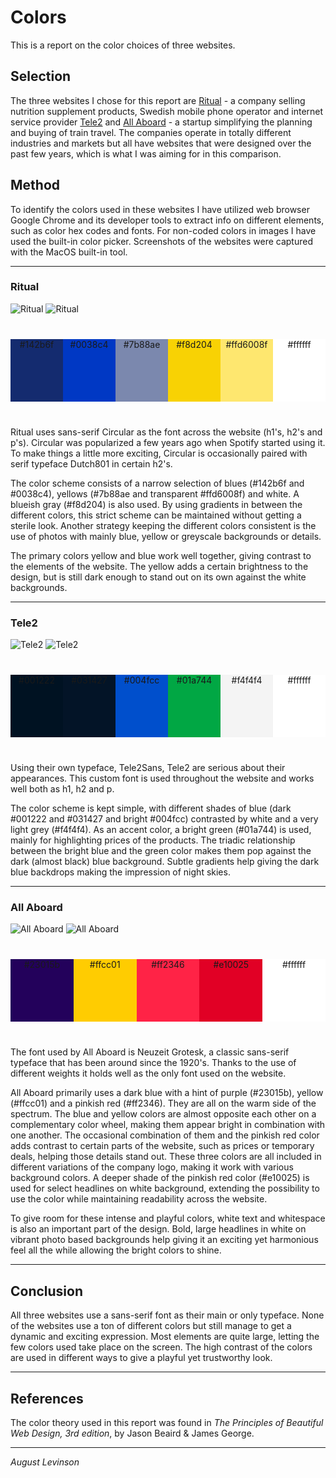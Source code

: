 Colors
=======================

This is a report on the color choices of three websites.

Selection
-----------------------

The three websites I chose for this report are [Ritual](https://ritual.com/) - a company selling nutrition supplement products, Swedish mobile phone operator and internet service provider [Tele2](https://tele2.se/) and [All Aboard](https://allaboard.eu/) - a startup simplifying the planning and buying of train travel. The companies operate in totally different industries and markets but all have websites that were designed over the past few years, which is what I was aiming for in this comparison.

Method
-----------------------

To identify the colors used in these websites I have utilized web browser Google Chrome and its developer tools to extract info on different elements, such as color hex codes and fonts. For non-coded colors in images I have used the built-in color picker. Screenshots of the websites were captured with the MacOS built-in tool.

---

### Ritual
<img src="%assets_url%/img/ritual.png" alt="Ritual" class="screenshot">
<img src="%assets_url%/img/ritual-2.png" alt="Ritual" class="screenshot">

<div style="display: flex; width: 100%; margin: 40px 0; text-align: center">
  <div style="flex: 1; height: 100px; background-color: #142b6f">#142b6f</div>
  <div style="flex: 1; height: 100px; background-color: #0038c4">#0038c4</div>
  <div style="flex: 1; height: 100px; background-color: #7b88ae">#7b88ae</div>
  <div style="flex: 1; height: 100px; background-color: #f8d204">#f8d204</div>
  <div style="flex: 1; height: 100px; background-color: #ffd6008f">#ffd6008f</div>
  <div style="flex: 1; height: 100px; background-color: #ffffff">#ffffff</div>
</div>

Ritual uses sans-serif Circular as the font across the website (h1's, h2's and p's). Circular was popularized a few years ago when Spotify started using it. To make things a little more exciting, Circular is occasionally paired with serif typeface Dutch801 in certain h2's.

The color scheme consists of a narrow selection of blues (#142b6f and #0038c4), yellows (#7b88ae and transparent #ffd6008f) and white. A blueish gray (#f8d204) is also used. By using gradients in between the different colors, this strict scheme can be maintained without getting a sterile look. Another strategy keeping the different colors consistent is the use of photos with mainly blue, yellow or greyscale backgrounds or details.

The primary colors yellow and blue work well together, giving contrast to the elements of the website. The yellow adds a certain brightness to the design, but is still dark enough to stand out on its own against the white backgrounds.

---

### Tele2

<img src="%assets_url%/img/tele2.png" alt="Tele2" class="screenshot">
<img src="%assets_url%/img/tele2-2.png" alt="Tele2" class="screenshot">

<div style="display: flex; width: 100%; margin: 40px 0; text-align: center">
  <div style="flex: 1; height: 100px; background-color: #001222">#001222</div>
  <div style="flex: 1; height: 100px; background-color: #031427">#031427</div>
  <div style="flex: 1; height: 100px; background-color: #004fcc">#004fcc</div>
  <div style="flex: 1; height: 100px; background-color: #01a744">#01a744</div>
  <div style="flex: 1; height: 100px; background-color: #f4f4f4">#f4f4f4</div>
  <div style="flex: 1; height: 100px; background-color: #fff">#ffffff</div>
</div>

Using their own typeface, Tele2Sans, Tele2 are serious about their appearances. This custom font is used throughout the website and works well both as h1, h2 and p.

The color scheme is kept simple, with different shades of blue (dark #001222 and #031427 and bright #004fcc) contrasted by white and a very light grey (#f4f4f4). As an accent color, a bright green (#01a744) is used, mainly for highlighting prices of the products. The triadic relationship between the bright blue and the green color makes them pop against the dark (almost black) blue background. Subtle gradients help giving the dark blue backdrops making the impression of night skies.

---

### All Aboard

<img src="%assets_url%/img/allaboard.png" alt="All Aboard" class="screenshot">
<img src="%assets_url%/img/allaboard-2.png" alt="All Aboard" class="screenshot">

<div style="display: flex; width: 100%; margin: 40px 0; text-align: center">
  <div style="flex: 1; height: 100px; background-color: #23015b">#23015b</div>
  <div style="flex: 1; height: 100px; background-color: #ffcc01">#ffcc01</div>
  <div style="flex: 1; height: 100px; background-color: #ff2346">#ff2346</div>
  <div style="flex: 1; height: 100px; background-color: #e10025">#e10025</div>
  <div style="flex: 1; height: 100px; background-color: #fff">#ffffff</div>
</div>

The font used by All Aboard is Neuzeit Grotesk, a classic sans-serif typeface that has been around since the 1920's. Thanks to the use of different weights it holds well as the only font used on the website.

All Aboard primarily uses a dark blue with a hint of purple (#23015b), yellow (#ffcc01) and a pinkish red (#ff2346). They are all on the warm side of the spectrum. The blue and yellow colors are almost opposite each other on a complementary color wheel, making them appear bright in combination with one another. The occasional combination of them and the pinkish red color adds contrast to certain parts of the website, such as prices or temporary deals, helping those details stand out. These three colors are all included in different variations of the company logo, making it work with various background colors. A deeper shade of the pinkish red color (#e10025) is used for select headlines on white background, extending the possibility to use the color while maintaining readability across the website.

To give room for these intense and playful colors, white text and whitespace is also an important part of the design. Bold, large headlines in white on vibrant photo based backgrounds help giving it an exciting yet harmonious feel all the while allowing the bright colors to shine.

---

Conclusion
-----------------------

All three websites use a sans-serif font as their main or only typeface. None of the websites use a ton of different colors but still manage to get a dynamic and exciting expression. Most elements are quite large, letting the few colors used take place on the screen. The high contrast of the colors are used in different ways to give a playful yet trustworthy look.

---

References
-----------------------

The color theory used in this report was found in _The Principles of Beautiful Web Design, 3rd edition_, by Jason Beaird & James George.

---

_August Levinson_